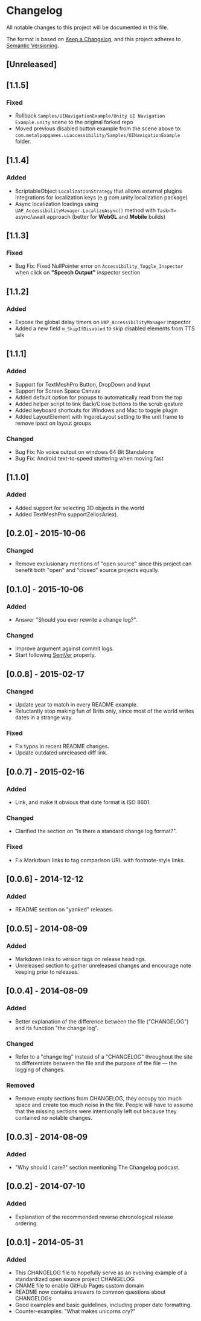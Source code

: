 # Changelog

All notable changes to this project will be documented in this file.

The format is based on [Keep a Changelog](https://keepachangelog.com/en/1.0.0/),
and this project adheres to [Semantic Versioning](https://semver.org/spec/v2.0.0.html).

## [Unreleased]

## [1.1.5]

### Fixed

- Rollback `Samples/UINavigationExample/Unity UI Navigation Example.unity` scene to the original forked repo
- Moved previous disabled button example from the scene above to: `com.metalpopgames.uiaccessibility/Samples/UINavigationExample` folder.

## [1.1.4]

### Added

- ScriptableObject `LocalizationStrategy` that allows external plugins integrations for localization keys (e.g com.unity.localization package)
- Async localization loadings using `UAP_AccessibilityManager.LocalizeAsync()` method with `Task<T>` async/await approach (better for **WebGL** and **Mobile** builds)

## [1.1.3]

### Fixed

- Bug Fix: Fixed NullPointer error on `Accessibility_Toggle_Inspector` when click on **"Speech Output"** inspector section

## [1.1.2]

### Added

- Expose the global delay timers on `UAP_AccessibilityManager` inspector
- Added a new field `m_SkipIfDisabled` to skip disabled elements from TTS talk

## [1.1.1]

### Added

- Support for TextMeshPro Button, DropDown and Input
- Support for Screen Space Canvas
- Added default option for popups to automatically read from the top
- Added helper script to link Back/Close buttons to the scrub gesture
- Added keyboard shortcuts for Windows and Mac to toggle plugin
- Added LayoutElement with IngoreLayout setting to the unit frame to remove ipact on layout groups

### Changed

- Bug Fix: No voice output on windows 64 Bit Standalone
- Bug Fix: Android text-to-speed stuttering when moving fast

## [1.1.0]

### Added

- Added support for selecting 3D objects in the world
- Added TextMeshPro supportZeliosAriex).

## [0.2.0] - 2015-10-06

### Changed

- Remove exclusionary mentions of "open source" since this project can
benefit both "open" and "closed" source projects equally.

## [0.1.0] - 2015-10-06

### Added

- Answer "Should you ever rewrite a change log?".

### Changed

- Improve argument against commit logs.
- Start following [SemVer](https://semver.org) properly.

## [0.0.8] - 2015-02-17

### Changed

- Update year to match in every README example.
- Reluctantly stop making fun of Brits only, since most of the world
  writes dates in a strange way.

### Fixed

- Fix typos in recent README changes.
- Update outdated unreleased diff link.

## [0.0.7] - 2015-02-16

### Added

- Link, and make it obvious that date format is ISO 8601.

### Changed

- Clarified the section on "Is there a standard change log format?".

### Fixed

- Fix Markdown links to tag comparison URL with footnote-style links.

## [0.0.6] - 2014-12-12
### Added

- README section on "yanked" releases.

## [0.0.5] - 2014-08-09

### Added

- Markdown links to version tags on release headings.
- Unreleased section to gather unreleased changes and encourage note
keeping prior to releases.

## [0.0.4] - 2014-08-09

### Added

- Better explanation of the difference between the file ("CHANGELOG")
and its function "the change log".

### Changed

- Refer to a "change log" instead of a "CHANGELOG" throughout the site
to differentiate between the file and the purpose of the file — the
logging of changes.

### Removed

- Remove empty sections from CHANGELOG, they occupy too much space and
create too much noise in the file. People will have to assume that the
missing sections were intentionally left out because they contained no
notable changes.

## [0.0.3] - 2014-08-09

### Added

- "Why should I care?" section mentioning The Changelog podcast.

## [0.0.2] - 2014-07-10

### Added

- Explanation of the recommended reverse chronological release ordering.

## [0.0.1] - 2014-05-31

### Added

- This CHANGELOG file to hopefully serve as an evolving example of a
  standardized open source project CHANGELOG.
- CNAME file to enable GitHub Pages custom domain
- README now contains answers to common questions about CHANGELOGs
- Good examples and basic guidelines, including proper date formatting.
- Counter-examples: "What makes unicorns cry?"
